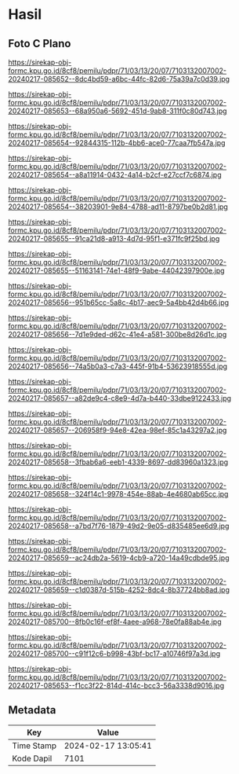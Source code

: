 # Hasil

## Foto C Plano

https://sirekap-obj-formc.kpu.go.id/8cf8/pemilu/pdpr/71/03/13/20/07/7103132007002-20240217-085652--8dc4bd59-a6bc-44fc-82d6-75a39a7c0d39.jpg

https://sirekap-obj-formc.kpu.go.id/8cf8/pemilu/pdpr/71/03/13/20/07/7103132007002-20240217-085653--68a950a6-5692-451d-9ab8-311f0c80d743.jpg

https://sirekap-obj-formc.kpu.go.id/8cf8/pemilu/pdpr/71/03/13/20/07/7103132007002-20240217-085654--92844315-112b-4bb6-ace0-77caa7fb547a.jpg

https://sirekap-obj-formc.kpu.go.id/8cf8/pemilu/pdpr/71/03/13/20/07/7103132007002-20240217-085654--a8a11914-0432-4a14-b2cf-e27ccf7c6874.jpg

https://sirekap-obj-formc.kpu.go.id/8cf8/pemilu/pdpr/71/03/13/20/07/7103132007002-20240217-085654--38203901-9e84-4788-ad11-8797be0b2d81.jpg

https://sirekap-obj-formc.kpu.go.id/8cf8/pemilu/pdpr/71/03/13/20/07/7103132007002-20240217-085655--91ca21d8-a913-4d7d-95f1-e371fc9f25bd.jpg

https://sirekap-obj-formc.kpu.go.id/8cf8/pemilu/pdpr/71/03/13/20/07/7103132007002-20240217-085655--51163141-74e1-48f9-9abe-44042397900e.jpg

https://sirekap-obj-formc.kpu.go.id/8cf8/pemilu/pdpr/71/03/13/20/07/7103132007002-20240217-085656--951b65cc-5a8c-4b17-aec9-5a4bb42d4b66.jpg

https://sirekap-obj-formc.kpu.go.id/8cf8/pemilu/pdpr/71/03/13/20/07/7103132007002-20240217-085656--7d1e9ded-d62c-41e4-a581-300be8d26d1c.jpg

https://sirekap-obj-formc.kpu.go.id/8cf8/pemilu/pdpr/71/03/13/20/07/7103132007002-20240217-085656--74a5b0a3-c7a3-445f-91b4-53623918555d.jpg

https://sirekap-obj-formc.kpu.go.id/8cf8/pemilu/pdpr/71/03/13/20/07/7103132007002-20240217-085657--a82de9c4-c8e9-4d7a-b440-33dbe9122433.jpg

https://sirekap-obj-formc.kpu.go.id/8cf8/pemilu/pdpr/71/03/13/20/07/7103132007002-20240217-085657--206958f9-94e8-42ea-98ef-85c1a43297a2.jpg

https://sirekap-obj-formc.kpu.go.id/8cf8/pemilu/pdpr/71/03/13/20/07/7103132007002-20240217-085658--3fbab6a6-eeb1-4339-8697-dd83960a1323.jpg

https://sirekap-obj-formc.kpu.go.id/8cf8/pemilu/pdpr/71/03/13/20/07/7103132007002-20240217-085658--324f14c1-9978-454e-88ab-4e4680ab65cc.jpg

https://sirekap-obj-formc.kpu.go.id/8cf8/pemilu/pdpr/71/03/13/20/07/7103132007002-20240217-085658--a7bd7f76-1879-49d2-9e05-d835485ee6d9.jpg

https://sirekap-obj-formc.kpu.go.id/8cf8/pemilu/pdpr/71/03/13/20/07/7103132007002-20240217-085659--ac24db2a-5619-4cb9-a720-14a49cdbde95.jpg

https://sirekap-obj-formc.kpu.go.id/8cf8/pemilu/pdpr/71/03/13/20/07/7103132007002-20240217-085659--c1d0387d-515b-4252-8dc4-8b37724bb8ad.jpg

https://sirekap-obj-formc.kpu.go.id/8cf8/pemilu/pdpr/71/03/13/20/07/7103132007002-20240217-085700--8fb0c16f-ef8f-4aee-a968-78e0fa88ab4e.jpg

https://sirekap-obj-formc.kpu.go.id/8cf8/pemilu/pdpr/71/03/13/20/07/7103132007002-20240217-085700--c91f12c6-b998-43bf-bc17-a10746f97a3d.jpg

https://sirekap-obj-formc.kpu.go.id/8cf8/pemilu/pdpr/71/03/13/20/07/7103132007002-20240217-085653--f1cc3f22-814d-414c-bcc3-56a3338d9016.jpg


## Metadata

| Key        | Value               |
| ---------- | ------------------- |
| Time Stamp | 2024-02-17 13:05:41 |
| Kode Dapil | 7101                |



